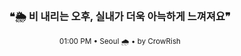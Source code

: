 <div align="center">

<br>

<h3>❝🌦️ 비 내리는 오후, 실내가 더욱 아늑하게 느껴져요❞</h3>

<sub>01:00 PM • Seoul 🌧️ • by CrowRish</sub>

<br>

</div>